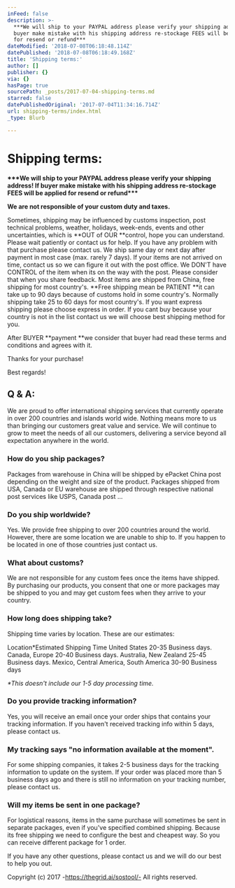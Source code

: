 ```yaml
---
inFeed: false
description: >-
  ***We will ship to your PAYPAL address please verify your shipping address! If
  buyer make mistake with his shipping address re-stockage FEES will be applied
  for resend or refund***
dateModified: '2018-07-08T06:18:48.114Z'
datePublished: '2018-07-08T06:18:49.168Z'
title: 'Shipping terms:'
author: []
publisher: {}
via: {}
hasPage: true
sourcePath: _posts/2017-07-04-shipping-terms.md
starred: false
datePublishedOriginal: '2017-07-04T11:34:16.714Z'
url: shipping-terms/index.html
_type: Blurb

---
```

# Shipping terms:

**\*\*\*We will ship to your PAYPAL address please verify your shipping address! If buyer make mistake with his shipping address re-stockage FEES will be applied for resend or refund\*\*\***

**We are not responsible of your custom duty and taxes.**

Sometimes, shipping may be influenced by customs inspection, post technical problems, weather, holidays, week-ends, events and other uncertainties, which is **OUT of OUR **control, hope you can understand. Please wait patiently or contact us for help. If you have any problem with that purchase please contact us. We ship same day or next day after payment in most case (max. rarely 7 days). If your items are not arrived on time, contact us so we can figure it out with the post office. We DON'T have CONTROL of the item when its on the way with the post. Please consider that when you share feedback. Most items are shipped from China, free shipping for most country's. **Free shipping mean be PATIENT **it can take up to 90 days because of customs hold in some country's. Normally shipping take 25 to 60 days for most country's. If you want express shipping please choose express in order. If you cant buy because your country is not in the list contact us we will choose best shipping method for you.

After BUYER **payment **we consider that buyer had read these terms and conditions and agrees with it.

Thanks for your purchase!

Best regards!

## Q & A:

We are proud to offer international shipping services that currently operate in over 200 countries and islands world wide. Nothing means more to us than bringing our customers great value and service. We will continue to grow to meet the needs of all our customers, delivering a service beyond all expectation anywhere in the world.

### How do you ship packages?

Packages from warehouse in China will be shipped by ePacket China post depending on the weight and size of the product. Packages shipped from USA, Canada or EU warehouse are shipped through respective national post services like USPS, Canada post ...

### Do you ship worldwide?

Yes. We provide free shipping to over 200 countries around the world. However, there are some location we are unable to ship to. If you happen to be located in one of those countries just contact us.

### What about customs?

We are not responsible for any custom fees once the items have shipped. By purchasing our products, you consent that one or more packages may be shipped to you and may get custom fees when they arrive to your country.

### How long does shipping take?

Shipping time varies by location. These are our estimates:

Location\*Estimated Shipping Time United States 20-35 Business days. Canada, Europe 20-40 Business days. Australia, New Zealand 25-45 Business days. Mexico, Central America, South America 30-90 Business days

_\*This doesn't include our 1-5 day processing time._

### Do you provide tracking information?

Yes, you will receive an email once your order ships that contains your tracking information. If you haven't received tracking info within 5 days, please contact us.

### My tracking says "no information available at the moment".

For some shipping companies, it takes 2-5 business days for the tracking information to update on the system. If your order was placed more than 5 business days ago and there is still no information on your tracking number, please contact us.

### Will my items be sent in one package?

For logistical reasons, items in the same purchase will sometimes be sent in separate packages, even if you've specified combined shipping. Because its free shipping we need to configure the best and cheapest way. So you can receive different package for 1 order.

If you have any other questions, please contact us and we will do our best to help you out.

Copyright (c) 2017 -https://thegrid.ai/sostool/- All rights reserved.